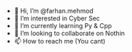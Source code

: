 - 👋 Hi, I’m @farhan.mehmod
- 👀 I’m interested in Cyber Sec
- 🌱 I’m currently learning Py & Cpp
- 💞️ I’m looking to collaborate on Nothin
- 📫 How to reach me (You cant)
